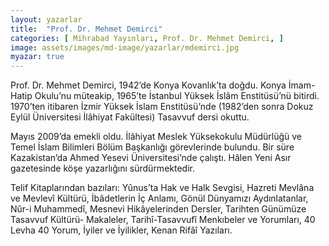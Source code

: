 ```yaml
---
layout: yazarlar
title:  "Prof. Dr. Mehmet Demirci"
categories: [ Mihrabad Yayınları, Prof. Dr. Mehmet Demirci, ]
image: assets/images/md-image/yazarlar/mdemirci.jpg
myazar: true
---
```


Prof. Dr. Mehmet Demirci, 1942’de Konya Kovanlık’ta doğdu. Konya İmam-Hatip Okulu’nu müteakip, 1965’te İstanbul Yüksek İslâm Enstitüsü’nü bitirdi. 1970’ten itibaren İzmir Yüksek İslam Enstitüsü’nde (1982’den sonra Dokuz Eylül Üniversitesi İlâhiyat Fakültesi) Tasavvuf dersi okuttu.

Mayıs 2009’da emekli oldu. İlâhiyat Meslek Yüksekoku­lu Müdürlüğü ve Temel İslam Bilimleri Bölüm Başkanlığı görevlerinde bulundu. Bir süre Kazakistan’da Ahmed Yesevi Üniversitesi’nde çalıştı. Hâlen Yeni Asır gazetesinde köşe yazarlığını sürdürmektedir.

Telif Kitaplarından bazıları: Yûnus’ta Hak ve Halk Sevgisi, Hazreti Mevlâna ve Mevlevî Kültürü, İbâdetlerin İç Anlamı, Gönül Dünyamızı Aydınlatanlar, Nûr-i Muhammedî, Mesnevi Hikâyelerinden Dersler, Tarihten Günümüze Tasavvuf Kültürü- Makaleler, Tarihî-Tasavvufî Menkıbeler ve Yorumları, 40 Levha 40 Yorum, İyiler ve İyilikler, Kenan Rifâî Yazıları.